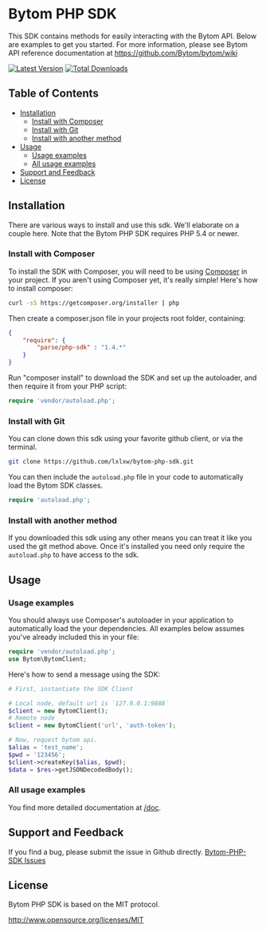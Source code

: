 # Bytom PHP SDK

This SDK contains methods for easily interacting with the Bytom API.
Below are examples to get you started. For more information, please see Bytom API reference
documentation at https://github.com/Bytom/bytom/wiki

[![Latest Version](https://img.shields.io/badge/releases-v1.0.1-brightgreen.svg)](https://github.com/lxlxw/bytom-php-sdk/releases)
[![Total Downloads](https://img.shields.io/badge/packagist-v1.0.1-orange.svg)](https://packagist.org/packages/lxlxw/bytom-php-sdk)

## Table of Contents
- [Installation](#installation)
    - [Install with Composer](#install-with-composer)
    - [Install with Git](#install-with-git)
    - [Install with another method](#install-with-another-method)
- [Usage](#usage)
    - [Usage examples](#usage-examples)
    - [All usage examples](#all-usage-examples)
- [Support and Feedback](#support-and-feedback)
- [License](#license)

## Installation

There are various ways to install and use this sdk. We'll elaborate on a couple here. Note that the Bytom PHP SDK requires PHP 5.4 or newer.

### Install with Composer

To install the SDK with Composer, you will need to be using [Composer](http://getcomposer.org/)
in your project.
If you aren't using Composer yet, it's really simple! Here's how to install
composer:

```bash
curl -sS https://getcomposer.org/installer | php
```

Then create a composer.json file in your projects root folder, containing:

```json
{
    "require": {
        "parse/php-sdk" : "1.4.*"
    }
}
```

Run "composer install" to download the SDK and set up the autoloader,
and then require it from your PHP script:

```php
require 'vendor/autoload.php';
```

### Install with Git

You can clone down this sdk using your favorite github client, or via the terminal.
```bash
git clone https://github.com/lxlxw/bytom-php-sdk.git
```

You can then include the ```autoload.php``` file in your code to automatically load the Bytom SDK classes.

```php
require 'autoload.php';
```

### Install with another method

If you downloaded this sdk using any other means you can treat it like you used the git method above.
Once it's installed you need only require the `autoload.php` to have access to the sdk.


## Usage

### Usage examples

You should always use Composer's autoloader in your application to automatically load the your dependencies. All examples below assumes you've already included this in your file:

```php
require 'vendor/autoload.php';
use Bytom\BytomClient;
```

Here's how to send a message using the SDK:

```php
# First, instantiate the SDK Client

# Local node, default url is `127.0.0.1:9888`
$client = new BytomClient();
# Remote node
$client = new BytomClient('url', 'auth-token');

# Now, request bytom api.
$alias = 'test_name';
$pwd = '123456';
$client->createKey($alias, $pwd);
$data = $res->getJSONDecodedBody();
```

### All usage examples

You find more detailed documentation at [/doc](doc/index.md).

## Support and Feedback

If you find a bug, please submit the issue in Github directly.
[Bytom-PHP-SDK Issues](https://github.com/lxlxw/bytom-php-sdk/issues)

## License

Bytom PHP SDK is based on the MIT protocol.

<http://www.opensource.org/licenses/MIT>